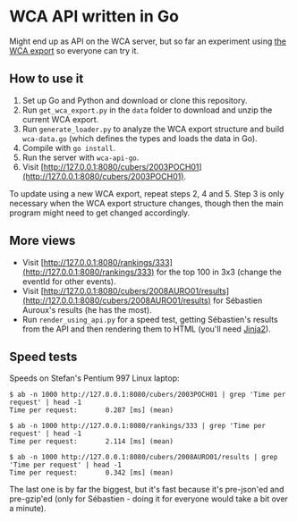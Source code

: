 WCA API written in Go
=====================

Might end up as API on the WCA server, but so far an experiment using [the WCA export](https://www.worldcubeassociation.org/results/misc/export.html) so everyone can try it.

How to use it
-------------

1. Set up Go and Python and download or clone this repository.
2. Run `get_wca_export.py` in the `data` folder to download and unzip the current WCA export.
3. Run `generate_loader.py` to analyze the WCA export structure and build `wca-data.go` (which defines the types and loads the data in Go).
4. Compile with `go install`.
5. Run the server with `wca-api-go`.
6. Visit [http://127.0.0.1:8080/cubers/2003POCH01](http://127.0.0.1:8080/cubers/2003POCH01).

To update using a new WCA export, repeat steps 2, 4 and 5. Step 3 is only necessary when the WCA export structure changes, though then the main program might need to get changed accordingly.

More views
----------
* Visit [http://127.0.0.1:8080/rankings/333](http://127.0.0.1:8080/rankings/333) for the top 100 in 3x3 (change the eventId for other events).
* Visit [http://127.0.0.1:8080/cubers/2008AURO01/results](http://127.0.0.1:8080/cubers/2008AURO01/results) for Sébastien Auroux's results (he has the most).
* Run `render_using_api.py` for a speed test, getting Sébastien's results from the API and then rendering them to HTML (you'll need [Jinja2](http://jinja.pocoo.org/docs/dev/intro/)).

Speed tests
-----------
Speeds on Stefan's Pentium 997 Linux laptop:
```
$ ab -n 1000 http://127.0.0.1:8080/cubers/2003POCH01 | grep 'Time per request' | head -1
Time per request:       0.287 [ms] (mean)

$ ab -n 1000 http://127.0.0.1:8080/rankings/333 | grep 'Time per request' | head -1
Time per request:       2.114 [ms] (mean)

$ ab -n 1000 http://127.0.0.1:8080/cubers/2008AURO01/results | grep 'Time per request' | head -1
Time per request:       0.342 [ms] (mean)
```
The last one is by far the biggest, but it's fast because it's pre-json'ed and pre-gzip'ed (only for Sébastien - doing it for everyone would take a bit over a minute).
